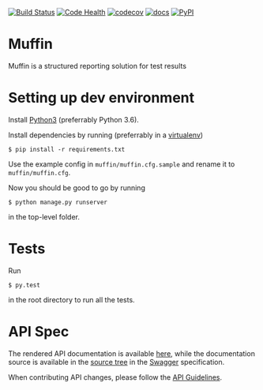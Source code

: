 [![Build Status](https://travis-ci.org/electronicarts/muffin.svg?branch=master)](https://travis-ci.org/electronicarts/muffin)
[![Code Health](https://landscape.io/github/electronicarts/muffin/master/landscape.svg?style=flat)](https://landscape.io/github/electronicarts/muffin/master)
[![codecov](https://codecov.io/gh/electronicarts/muffin/branch/master/graph/badge.svg)](https://codecov.io/gh/electronicarts/muffin)
[![docs](https://img.shields.io/badge/docs-Read-blue.svg)](https://electronicarts.github.io/muffin/)
[![PyPI](https://img.shields.io/pypi/v/MuffinService.svg)](https://pypi.python.org/pypi/MuffinService)

# Muffin
Muffin is a structured reporting solution for test results

# Setting up dev environment
Install [Python3](https://www.python.org/downloads/) (preferrably Python 3.6).

Install dependencies by running (preferrably in a [virtualenv](https://virtualenv.pypa.io/en/latest/))

`$ pip install -r requirements.txt`

Use the example config in `muffin/muffin.cfg.sample` and rename it to `muffin/muffin.cfg`.

Now you should be good to go by running

`$ python manage.py runserver`

in the top-level folder.

# Tests
Run

`$ py.test`

in the root directory to run all the tests.

# API Spec
The rendered API documentation is available [here](https://electronicarts.github.io/muffin/api/), while the documentation 
source is available in the [source tree](docs) in the [Swagger](http://swagger.io/) specification.

When contributing API changes, please follow the [API Guidelines](api_guidelines.md).
